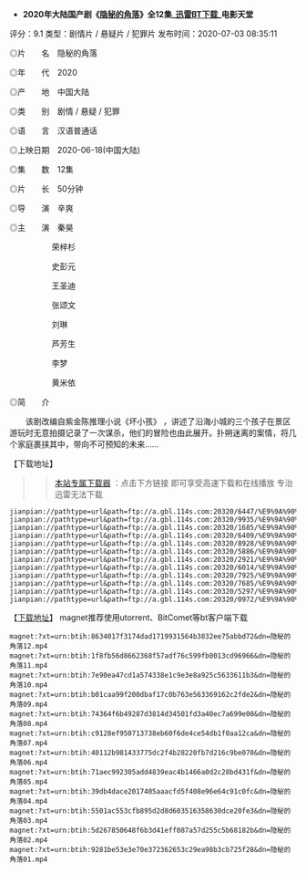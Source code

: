 
- **2020年大陆国产剧《[隐秘的角落](https://www.dy2018.com/i/102114.html)》全12集_[迅雷BT下载](https://github.com/taoste/Hello-World/raw/master/eBook/dy2018.com/2020%E5%B9%B4%E5%A4%A7%E9%99%86%E5%9B%BD%E4%BA%A7%E7%BD%91%E5%89%A7%E3%80%8A%E9%9A%90%E7%A7%98%E7%9A%84%E8%A7%92%E8%90%BD%E3%80%8B%E5%85%A812%E9%9B%86/2020%E5%B9%B4%E5%A4%A7%E9%99%86%E5%9B%BD%E4%BA%A7%E7%BD%91%E5%89%A7%E3%80%8A%E9%9A%90%E7%A7%98%E7%9A%84%E8%A7%92%E8%90%BD%E3%80%8B%E5%85%A812%E9%9B%86BT.7z)_电影天堂**

评分：9.1 类型：剧情片 / 悬疑片 / 犯罪片 发布时间：2020-07-03 08:35:11

◎片　　名　隐秘的角落

◎年　　代　2020

◎产　　地　中国大陆

◎类　　别　剧情 / 悬疑 / 犯罪

◎语　　言　汉语普通话

◎上映日期　2020-06-18(中国大陆)

◎集　　数　12集

◎片　　长　50分钟

◎导　　演　辛爽

◎主　　演　秦昊 

　　　　  　荣梓杉 
       
　　　　  　史彭元 
       
　　　　  　王圣迪
       
　　　　  　张颂文 
       
　　　　  　刘琳 
       
　　　　  　芦芳生 
       
　　　　  　李梦 
       
　　　　  　黄米依 

◎简　　介

　　该剧改编自紫金陈推理小说《坏小孩》 ，讲述了沿海小城的三个孩子在景区游玩时无意拍摄记录了一次谋杀，他们的冒险也由此展开。扑朔迷离的案情，将几个家庭裹挟其中，带向不可预知的未来......

【下载地址】

>> [本站专属下载器](https://www.jianpian.com/) ：点击下方链接 即可享受高速下载和在线播放 专治迅雷无法下载
```
jianpian://pathtype=url&path=ftp://a.gbl.114s.com:20320/6447/%E9%9A%90%E7%A7%98%E7%9A%84%E8%A7%92%E8%90%BD12%E8%B6%85%E5%89%8D%E7%89%88.mp4
jianpian://pathtype=url&path=ftp://a.gbl.114s.com:20320/9935/%E9%9A%90%E7%A7%98%E7%9A%84%E8%A7%92%E8%90%BD11%E8%B6%85%E5%89%8D%E7%89%88.mp4
jianpian://pathtype=url&path=ftp://a.gbl.114s.com:20320/1685/%E9%9A%90%E7%A7%98%E7%9A%84%E8%A7%92%E8%90%BD10%E8%B6%85%E5%89%8D%E7%89%88.mp4
jianpian://pathtype=url&path=ftp://a.gbl.114s.com:20320/6409/%E9%9A%90%E7%A7%98%E7%9A%84%E8%A7%92%E8%90%BD09%E8%B6%85%E5%89%8D%E7%89%88.mp4
jianpian://pathtype=url&path=ftp://a.gbl.114s.com:20320/8928/%E9%9A%90%E7%A7%98%E7%9A%84%E8%A7%92%E8%90%BD08%E8%B6%85%E5%89%8D%E7%89%88.mp4
jianpian://pathtype=url&path=ftp://a.gbl.114s.com:20320/5886/%E9%9A%90%E7%A7%98%E7%9A%84%E8%A7%92%E8%90%BD07%E8%B6%85%E5%89%8D%E7%89%88.mp4
jianpian://pathtype=url&path=ftp://a.gbl.114s.com:20320/2921/%E9%9A%90%E7%A7%98%E7%9A%84%E8%A7%92%E8%90%BD%E7%AC%AC06%E9%9B%86.mp4
jianpian://pathtype=url&path=ftp://a.gbl.114s.com:20320/6014/%E9%9A%90%E7%A7%98%E7%9A%84%E8%A7%92%E8%90%BD%E7%AC%AC05%E9%9B%86.mp4
jianpian://pathtype=url&path=ftp://a.gbl.114s.com:20320/7925/%E9%9A%90%E7%A7%98%E7%9A%84%E8%A7%92%E8%90%BD%E7%AC%AC04%E9%9B%86.mp4
jianpian://pathtype=url&path=ftp://a.gbl.114s.com:20320/7685/%E9%9A%90%E7%A7%98%E7%9A%84%E8%A7%92%E8%90%BD%E7%AC%AC03%E9%9B%86.mp4
jianpian://pathtype=url&path=ftp://a.gbl.114s.com:20320/5297/%E9%9A%90%E7%A7%98%E7%9A%84%E8%A7%92%E8%90%BD%E7%AC%AC02%E9%9B%86.mp4
jianpian://pathtype=url&path=ftp://a.gbl.114s.com:20320/0972/%E9%9A%90%E7%A7%98%E7%9A%84%E8%A7%92%E8%90%BD%E7%AC%AC01%E9%9B%86.mp4
```

【[下载地址](https://github.com/taoste/Hello-World/raw/master/eBook/dy2018.com/2020%E5%B9%B4%E5%A4%A7%E9%99%86%E5%9B%BD%E4%BA%A7%E7%BD%91%E5%89%A7%E3%80%8A%E9%9A%90%E7%A7%98%E7%9A%84%E8%A7%92%E8%90%BD%E3%80%8B%E5%85%A812%E9%9B%86/2020%E5%B9%B4%E5%A4%A7%E9%99%86%E5%9B%BD%E4%BA%A7%E7%BD%91%E5%89%A7%E3%80%8A%E9%9A%90%E7%A7%98%E7%9A%84%E8%A7%92%E8%90%BD%E3%80%8B%E5%85%A812%E9%9B%86BT.7z)】 magnet推荐使用utorrent、BitComet等bt客户端下载

```
magnet:?xt=urn:btih:8634017f3174dad1719931564b3832ee75abbd72&dn=隐秘的角落12.mp4 
magnet:?xt=urn:btih:1f8fb56d8662368f57adf76c599fb0013cd96966&dn=隐秘的角落11.mp4 
magnet:?xt=urn:btih:7e90ea47cd1a574338e1c9e3e8a925c5633611b3&dn=隐秘的角落10.mp4
magnet:?xt=urn:btih:b01caa99f200dbaf17c0b763e563369162c2fde2&dn=隐秘的角落09.mp4
magnet:?xt=urn:btih:74364f6b49287d3814d34501fd3a40ec7a699e00&dn=隐秘的角落08.mp4
magnet:?xt=urn:btih:c9128ef950713738eb60f6de4ce54db1f0aa12ca&dn=隐秘的角落07.mp4
magnet:?xt=urn:btih:40112b981433775dc2f4b28220fb7d216c9be070&dn=隐秘的角落06.mp4
magnet:?xt=urn:btih:71aec992305add4839eac4b1466a0d2c28bd431f&dn=隐秘的角落05.mp4
magnet:?xt=urn:btih:39db4dace2017405aaacfd5f408e96e64c91c0fc&dn=隐秘的角落04.mp4
magnet:?xt=urn:btih:5501ac553cfb895d2d8d603516358630dce20fe3&dn=隐秘的角落03.mp4
magnet:?xt=urn:btih:5d267850648f6b3d41eff087a57d255c5b68182b&dn=隐秘的角落02.mp4
magnet:?xt=urn:btih:9281be53e3e70e372362653c29ea98b3cb725f28&dn=隐秘的角落01.mp4
```
